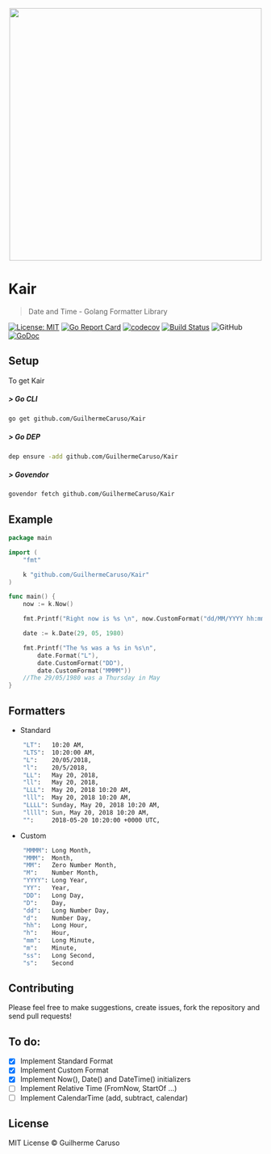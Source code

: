 
<p align="center" >
    <img width="500" src ="https://i.imgur.com/AqveQES.png" />
</p>

# Kair
> Date and Time - Golang Formatter Library

[![License: MIT](https://img.shields.io/badge/License-MIT-yellow.svg)](https://opensource.org/licenses/MIT) [![Go Report Card](https://goreportcard.com/badge/github.com/GuilhermeCaruso/Kair)](https://goreportcard.com/report/github.com/GuilhermeCaruso/Kair) [![codecov](https://codecov.io/gh/GuilhermeCaruso/Kair/branch/master/graph/badge.svg)](https://codecov.io/gh/GuilhermeCaruso/Kair) [![Build Status](https://travis-ci.com/GuilhermeCaruso/Kair.svg?branch=master)](https://travis-ci.com/GuilhermeCaruso/Kair) ![GitHub](https://img.shields.io/badge/golang%20->=1.6.3-blue.svg) [![GoDoc](https://godoc.org/github.com/GuilhermeCaruso/Kair?status.svg)](https://godoc.org/github.com/GuilhermeCaruso/Kair)

## Setup

To get Kair

##### > Go CLI
```sh
go get github.com/GuilhermeCaruso/Kair
```
##### > Go DEP
```sh
dep ensure -add github.com/GuilhermeCaruso/Kair
```
##### > Govendor
```sh
govendor fetch github.com/GuilhermeCaruso/Kair
```

## Example
```go
package main

import (
	"fmt"

	k "github.com/GuilhermeCaruso/Kair"
)

func main() {
	now := k.Now()

    fmt.Printf("Right now is %s \n", now.CustomFormat("dd/MM/YYYY hh:mm:ss"))

	date := k.Date(29, 05, 1980)

	fmt.Printf("The %s was a %s in %s\n",
		date.Format("L"),
		date.CustomFormat("DD"),
        date.CustomFormat("MMMM"))
    //The 29/05/1980 was a Thursday in May 
}

```

## Formatters
- Standard
```sh
    "LT":   10:20 AM,
    "LTS":  10:20:00 AM,
    "L":    20/05/2018,
    "l":    20/5/2018,
    "LL":   May 20, 2018,
    "ll":   May 20, 2018,
    "LLL":  May 20, 2018 10:20 AM,
    "lll":  May 20, 2018 10:20 AM,
    "LLLL": Sunday, May 20, 2018 10:20 AM,
    "llll": Sun, May 20, 2018 10:20 AM,
    "":     2018-05-20 10:20:00 +0000 UTC,
```

- Custom
```sh
    "MMMM": Long Month,
    "MMM":  Month,
    "MM":   Zero Number Month,
    "M":    Number Month,
    "YYYY": Long Year,
    "YY":   Year,
    "DD":   Long Day,
    "D":    Day,
    "dd":   Long Number Day,
    "d":    Number Day,
    "hh":   Long Hour,
    "h":    Hour,
    "mm":   Long Minute,
    "m":    Minute,
    "ss":   Long Second,
    "s":    Second
```

## Contributing
Please feel free to make suggestions, create issues, fork the repository and send pull requests!

## To do:
- [X] Implement Standard Format
- [X] Implement Custom Format
- [X] Implement Now(), Date() and DateTime() initializers
- [ ] Implement Relative Time (FromNow, StartOf ...)
- [ ] Implement CalendarTime (add, subtract, calendar)

## License

MIT License © Guilherme Caruso

